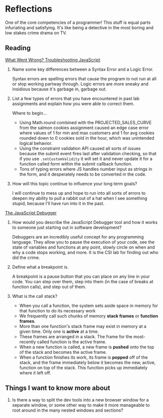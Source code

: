 # Reflections

One of the core competencies of a programmer! This stuff is equal parts infuriating and satisfying. It's like being a detective in the most boring and low stakes crime drama on TV.

## Reading

[What Went Wrong? Troubleshooting JavaScript](https://developer.mozilla.org/en-US/docs/Learn/JavaScript/First_steps/What_went_wrong)

1. Name some key differences between a Syntax Error and a Logic Error.

    Syntax errors are spelling errors that cause the program to not run at all or stop working partway through. Logic errors are more sneaky and insidious because it's garbage in, garbage out.

2. List a few types of errors that you have encountered in past lab assignments and explain how you were able to correct them.

    Where to begin...

    - Using Math.round combined with the PROJECTED_SALES_CURVE from the salmon cookies assignment caused an edge case error where values of 1 for min and max customers and 1 for avg cookies rounded down to 0 cookies sold in the hour, which was unintended logical behavior.
    - Using the constraint validation API caused all sorts of issues because the submit event fires last after validation checking, so that if you use `.setCustomValidity` it will set it and never update it for a function called form within the submit callback function.
    - Tons of typing errors where JS handles number input as strings in the form, and it desperately needs to be converted in the code.

3. How will this topic continue to influence your long term goals?

    I will continue to mess up and hope to run into all sorts of errors to deepen my ability to pull a rabbit out of a hat when I see something stupid, because I'll have run into it in the past.

[The JavaScript Debugger](https://developer.mozilla.org/en-US/docs/Learn/Common_questions/What_are_browser_developer_tools#the_javascript_debugger)

1. How would you describe the JavaScript Debugger tool and how it works to someone just starting out in software development?

    Debuggers are an incredibly useful concept for any programming language. They allow you to pause the execution of your code, see the state of variables and functions at any point, slowly circle on when and why a code stops working, and more. It is the CSI lab for finding out who did the crime.

2. Define what a breakpoint is.

    A breakpoint is a pause button that you can place on any line in your code. You can step over them, step into them (in the case of breaks at function calls), and step out of them.

3. What is the call stack?

    - When you call a function, the system sets aside space in memory for that function to do its necessary work
    - We frequently call such chunks of memory **stack frames** or **function frames**.
    - More than one function's stack frame may exist in memory at a given time. Only one is **active** at a time.
    - These frames are arranged in a stack. The frame for the most-recently called function is the active frame.
    - When a new function is called, a new frame is **pushed** onto the top of the stack and becomes the active frame.
    - When a function finishes its work, its frame is **popped** off of the stack, and the frame immediately below it becomes the new, active, function on top of the stack. This function picks up immediately where it left off.

## Things I want to know more about

1. Is there a way to split the dev tools into a new browser window for a separate window, or some other way to make it more manageable to root around in the many nested windows and sections?
